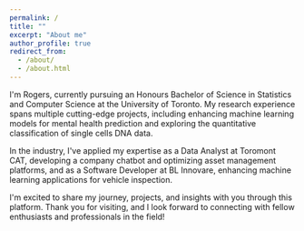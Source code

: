 ```yaml
---
permalink: /
title: ""
excerpt: "About me"
author_profile: true
redirect_from: 
  - /about/
  - /about.html
---
```


I'm Rogers, currently pursuing an Honours Bachelor of Science in Statistics and Computer Science at the University of Toronto. My research experience spans multiple cutting-edge projects, including enhancing machine learning models for mental health prediction and exploring the quantitative classification of single cells DNA data.

In the industry, I've applied my expertise as a Data Analyst at Toromont CAT, developing a company chatbot and optimizing asset management platforms, and as a Software Developer at BL Innovare, enhancing machine learning applications for vehicle inspection.

I'm excited to share my journey, projects, and insights with you through this platform. Thank you for visiting, and I look forward to connecting with fellow enthusiasts and professionals in the field!

